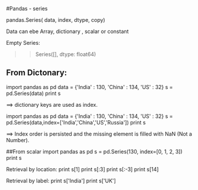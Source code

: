 #Pandas - series

pandas.Series( data, index, dtype, copy)

Data can ebe Array, dictionary , scalar or constant

Empty Series:

>> Series([], dtype: float64)


## From Dictonary:

import pandas as pd
data = {'India' : 130, 'China' : 134, 'US' : 32}
s = pd.Series(data)
print s

==> dictionary keys are used as index.

import pandas as pd
data = {'India' : 130, 'China' : 134, 'US' : 32}
s = pd.Series(data,index=['India','China','US','Russia'])
print s

==> Index order is persisted and the missing element is filled with NaN (Not a Number).


##From scalar
import pandas as pd
s = pd.Series(130, index=[0, 1, 2, 3])
print s


Retrieval by location:
print s[1]
print s[:3]
print s[:-3]
print s[14]

Retrieval by label:
print s['India']
print s['UK']
